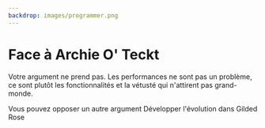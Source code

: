 ```yaml
---
backdrop: images/programmer.png
---
```


# Face à Archie O' Teckt

Votre argument ne prend pas. Les performances ne sont pas un problème, ce sont plutôt les fonctionnalités et la vétusté qui n'attirent pas grand-monde.

Vous pouvez opposer un autre argument
Développer l'évolution dans Gilded Rose

<Page url="/assaut-tour-ivoir/154" instructions="" action="Proposer un autre argument" condition="none" />
<Page url="/rode-doree/100" instructions="" action="Mettre les mains dans le code" condition="none" />